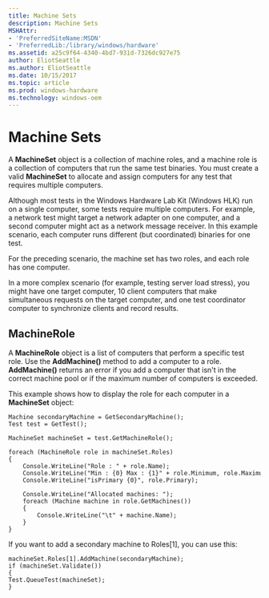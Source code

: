 ```yaml
---
title: Machine Sets
description: Machine Sets
MSHAttr:
- 'PreferredSiteName:MSDN'
- 'PreferredLib:/library/windows/hardware'
ms.assetid: a25c9f64-4340-4bd7-931d-7326dc927e75
author: EliotSeattle
ms.author: EliotSeattle
ms.date: 10/15/2017
ms.topic: article
ms.prod: windows-hardware
ms.technology: windows-oem
---
```


# Machine Sets


A **MachineSet** object is a collection of machine roles, and a machine role is a collection of computers that run the same test binaries. You must create a valid **MachineSet** to allocate and assign computers for any test that requires multiple computers.

Although most tests in the Windows Hardware Lab Kit (Windows HLK) run on a single computer, some tests require multiple computers. For example, a network test might target a network adapter on one computer, and a second computer might act as a network message receiver. In this example scenario, each computer runs different (but coordinated) binaries for one test.

For the preceding scenario, the machine set has two roles, and each role has one computer.

In a more complex scenario (for example, testing server load stress), you might have one target computer, 10 client computers that make simultaneous requests on the target computer, and one test coordinator computer to synchronize clients and record results.

## <span id="MachineRole"></span><span id="machinerole"></span><span id="MACHINEROLE"></span>MachineRole


A **MachineRole** object is a list of computers that perform a specific test role. Use the **AddMachine()** method to add a computer to a role. **AddMachine()** returns an error if you add a computer that isn't in the correct machine pool or if the maximum number of computers is exceeded.

This example shows how to display the role for each computer in a **MachineSet** object:

``` syntax
Machine secondaryMachine = GetSecondaryMachine();
Test test = GetTest();
 
MachineSet machineSet = test.GetMachineRole();
 
foreach (MachineRole role in machineSet.Roles)
{
    Console.WriteLine("Role : " + role.Name);
    Console.WriteLine("Min : {0} Max : {1}" + role.Minimum, role.Maximum);
    Console.WriteLine("isPrimary {0}", role.Primary);
 
    Console.WriteLine("Allocated machines: ");
    foreach (Machine machine in role.GetMachines())
    {
        Console.WriteLine("\t" + machine.Name);
    }
}
```

If you want to add a secondary machine to Roles\[1\], you can use this:

``` syntax
machineSet.Roles[1].AddMachine(secondaryMachine);
if (machineSet.Validate())
{
Test.QueueTest(machineSet);
}
```

 

 







